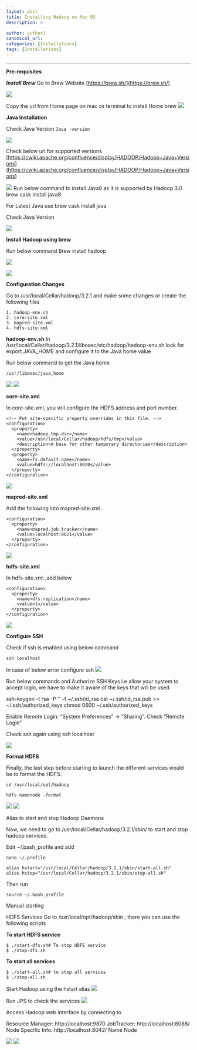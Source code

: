 ```yaml
---
layout: post
title: Installing Hadoop on Mac OS
description: >

author: author1
canonical_url:
categories: [Installations]
tags: [Installations]
---
```


---

**Pre-requisites**

***Install Brew***
Go to Brew Website
[https://brew.sh/](https://brew.sh/)

![](/BeerAndDiapers.ai/images/installingHadoppOnMacos/1.png)

Copy the url from Home page on mac os terminal to install Home brew
![](/BeerAndDiapers.ai/images/installingHadoppOnMacos/2.png)


**Java Installation**

Check Java Version
`Java -version`

![](/BeerAndDiapers.ai/images/installingHadoppOnMacos/3.png)


Check below url for supported versions
[https://cwiki.apache.org/confluence/display/HADOOP/Hadoop+Java+Versions](https://cwiki.apache.org/confluence/display/HADOOP/Hadoop+Java+Versions)

![](/BeerAndDiapers.ai/images/installingHadoppOnMacos/4.png)
Run below command to install Java8 as it is supported by Hadoop 3.0
brew cask install java8




For Latest Java use
brew cask install java

Check Java Version

![](/BeerAndDiapers.ai/images/installingHadoppOnMacos/5.png)

**Install Hadoop using brew**

Run below command
Brew install hadoop

![](/BeerAndDiapers.ai/images/installingHadoppOnMacos/6.png)


![](/BeerAndDiapers.ai/images/installingHadoppOnMacos/7.png)


**Configuration Changes**

Go to  /usr/local/Cellar/hadoop/3.2.1 and make some changes or create the following files

	1. hadoop-env.sh
	2. core-site.xml
	3. mapred-site.xml
	4. hdfs-site.xml

**hadoop-env.sh**
In  /usr/local/Cellar/hadoop/3.2.1/libexec/etc/hadoop/hadoop-env.sh  look for export JAVA_HOME and configure it to the Java home value

Run below command to get the Java home

    /usr/libexec/java_home

![](/BeerAndDiapers.ai/images/installingHadoppOnMacos/8.png)
![](/BeerAndDiapers.ai/images/installingHadoppOnMacos/9.png)




**core-site.xml**

In core-site.xml, you will configure the HDFS address and port number.
```
<!-- Put site-specific property overrides in this file. -->
<configuration>
  <property>
    <name>hadoop.tmp.dir</name>
    <value>/usr/local/Cellar/hadoop/hdfs/tmp</value>
    <description>A base for other temporary directories</description>             
  </property>
  <property>
    <name>fs.default.name</name>
    <value>hdfs://localhost:8020</value>
  </property>
</configuration>
```

![](/BeerAndDiapers.ai/images/installingHadoppOnMacos/10.png)



**mapred-site.xml**


Add the following into mapred-site.xml .
```
<configuration>
  <property>
    <name>mapred.job.tracker</name>
    <value>localhost:8021</value>
  </property>
</configuration>
```
![](/BeerAndDiapers.ai/images/installingHadoppOnMacos/11.png)



**hdfs-site.xml**

In hdfs-site.xml ,add below
```
<configuration>
  <property>
    <name>dfs.replication</name>
    <value>1</value>
  </property>
</configuration>
```
![](/BeerAndDiapers.ai/images/installingHadoppOnMacos/12.png)


**Configure SSH**

Check if ssh is enabled using below command

    ssh localhost

In case of below error configure ssh
![](/BeerAndDiapers.ai/images/installingHadoppOnMacos/13.png)

Run below commands and Authorize SSH Keys i.e allow your system to accept login, we have to make it aware of the keys that will be used

 ssh-keygen -t rsa -P '' -f ~/.ssh/id_rsa
 cat ~/.ssh/id_rsa.pub >> ~/.ssh/authorized_keys
 chmod 0600 ~/.ssh/authorized_keys

Enable Remote Login: “System Preferences” -> “Sharing”. Check “Remote Login”

Check ssh again using ssh localhost

![](/BeerAndDiapers.ai/images/installingHadoppOnMacos/14.png)


**Format HDFS**

Finally, the last step before starting to launch the different services would be to format the HDFS.

    cd /usr/local/opt/hadoop

    hdfs namenode -format

![](/BeerAndDiapers.ai/images/installingHadoppOnMacos/15.png)
![](/BeerAndDiapers.ai/images/installingHadoppOnMacos/16.png)



Alias to start and stop Hadoop Daemons

Now, we need to go to /usr/local/Cellar/hadoop/3.2.1/sbin/ to start and stop hadoop services.

Edit ~/.bash_profile and add

    nano ~/.profile
```
alias hstart="/usr/local/Cellar/hadoop/3.2.1/sbin/start-all.sh"
alias hstop="/usr/local/Cellar/hadoop/3.2.1/sbin/stop-all.sh"
```
Then run
```
source ~/.bash_profile
```

Manual starting

HDFS Services
Go to /usr/local/opt/hadoop/sbin , there you can use the following scripts

**To start HDFS service**
```
$ ./start-dfs.sh# To stop HDFS service
$ ./stop-dfs.sh
```

**To start all services**
```
$ ./start-all.sh# to stop all services
$ ./stop-all.sh
```


Start Hadoop using the hstart alias
![](/BeerAndDiapers.ai/images/installingHadoppOnMacos/17.png)



Run JPS to check the services
![](/BeerAndDiapers.ai/images/installingHadoppOnMacos/19.png)

Access Hadoop web interface by connecting to

Resource Manager: http://localhost:9870
JobTracker: http://localhost:8088/
Node Specific Info: http://localhost:8042/
Name Node

![](/BeerAndDiapers.ai/images/installingHadoppOnMacos/20.png)
![](/BeerAndDiapers.ai/images/installingHadoppOnMacos/21.png)
